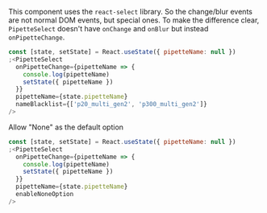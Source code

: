 This component uses the `react-select` library. So the change/blur events are not
normal DOM events, but special ones. To make the difference clear, `PipetteSelect`
doesn't have `onChange` and `onBlur` but instead `onPipetteChange`.

```js
const [state, setState] = React.useState({ pipetteName: null })
;<PipetteSelect
  onPipetteChange={pipetteName => {
    console.log(pipetteName)
    setState({ pipetteName })
  }}
  pipetteName={state.pipetteName}
  nameBlacklist={['p20_multi_gen2', 'p300_multi_gen2']}
/>
```

Allow "None" as the default option

```js
const [state, setState] = React.useState({ pipetteName: null })
;<PipetteSelect
  onPipetteChange={pipetteName => {
    console.log(pipetteName)
    setState({ pipetteName })
  }}
  pipetteName={state.pipetteName}
  enableNoneOption
/>
```
